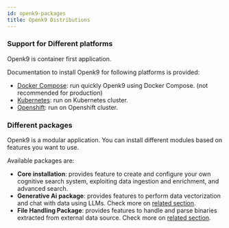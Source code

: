 ```yaml
---
id: openk9-packages
title: Openk9 Distributions
---
```


### Support for Different platforms

Openk9 is container first application. 

Documentation to install Openk9 for following platforms is provided:

- [Docker Compose](https://docs.docker.com/compose/): run quickly Openk9 using Docker Compose. (not recommended for production)
- [Kubernetes](https://kubernetes.io/): run on Kubernetes cluster.
- [Openshift](https://www.redhat.com/en/technologies/cloud-computing/openshift): run on Openshift cluster.


### Different packages

Openk9 is a modular application. You can install different modules based on features you want to use.

Available packages are:

- **Core installation**: provides feature to create and configure your own cognitive search system, exploiting data ingestion and enrichment, and advanced search.
-  **Generative Ai package**: provides features to perform data vectorization and chat with data using LLMs. Check more on [related section](./architecture/gen-ai-overview.md).
- **File Handling Package**: provides features to handle and parse binaries extracted from external data source. Check more on [related section](./architecture//file-handling%20overview.md).


